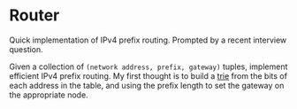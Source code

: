 # Router
Quick implementation of IPv4 prefix routing.
Prompted by a recent interview question.

Given a collection of `(network address, prefix, gateway)` tuples,
implement efficient IPv4 prefix routing.
My first thought is to build a [trie](https://en.wikipedia.org/wiki/Trie#Bitwise_tries)
from the bits of each address in the table,
and using the prefix length to set the gateway on the appropriate node.
